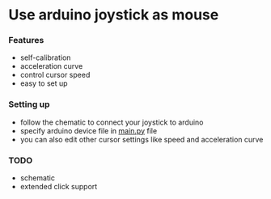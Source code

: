 # Use arduino joystick as mouse
### Features
* self-calibration
* acceleration curve
* control cursor speed
* easy to set up
### Setting up
* follow the chematic to connect your joystick to arduino
* specify arduino device file in [main.py](../master/main.py) file
* you can also edit other cursor settings like speed and acceleration curve
### TODO
* schematic
* extended click support